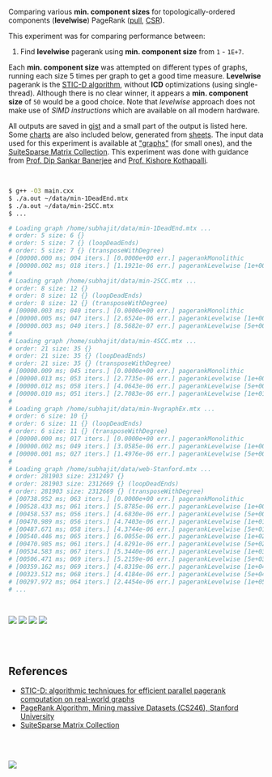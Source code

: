 Comparing various **min. component sizes** for topologically-ordered components
(**levelwise**) PageRank ([pull], [CSR]).

This experiment was for comparing performance between:
1. Find **levelwise** pagerank using **min. component size** from `1` - `1E+7`.

Each **min. component size** was attempted on different types of graphs,
running each size 5 times per graph to get a good time measure. **Levelwise**
pagerank is the [STIC-D algorithm], without **ICD** optimizations (using
single-thread). Although there is no clear winner, it appears a
**min. component size** of `50` would be a good choice. Note that *levelwise*
approach does not make use of *SIMD instructions* which are available on all
modern hardware.

All outputs are saved in [gist] and a small part of the output is listed
here. Some [charts] are also included below, generated from [sheets]. The input
data used for this experiment is available at ["graphs"] (for small ones), and
the [SuiteSparse Matrix Collection]. This experiment was done with guidance
from [Prof. Dip Sankar Banerjee] and [Prof. Kishore Kothapalli].

<br>

```bash
$ g++ -O3 main.cxx
$ ./a.out ~/data/min-1DeadEnd.mtx
$ ./a.out ~/data/min-2SCC.mtx
$ ...

# Loading graph /home/subhajit/data/min-1DeadEnd.mtx ...
# order: 5 size: 6 {}
# order: 5 size: 7 {} (loopDeadEnds)
# order: 5 size: 7 {} (transposeWithDegree)
# [00000.000 ms; 004 iters.] [0.0000e+00 err.] pagerankMonolithic
# [00000.002 ms; 018 iters.] [1.1921e-06 err.] pagerankLevelwise [1e+00 min-component-size]
#
# Loading graph /home/subhajit/data/min-2SCC.mtx ...
# order: 8 size: 12 {}
# order: 8 size: 12 {} (loopDeadEnds)
# order: 8 size: 12 {} (transposeWithDegree)
# [00000.003 ms; 040 iters.] [0.0000e+00 err.] pagerankMonolithic
# [00000.005 ms; 047 iters.] [2.6524e-06 err.] pagerankLevelwise [1e+00 min-component-size]
# [00000.003 ms; 040 iters.] [8.5682e-07 err.] pagerankLevelwise [5e+00 min-component-size]
#
# Loading graph /home/subhajit/data/min-4SCC.mtx ...
# order: 21 size: 35 {}
# order: 21 size: 35 {} (loopDeadEnds)
# order: 21 size: 35 {} (transposeWithDegree)
# [00000.009 ms; 045 iters.] [0.0000e+00 err.] pagerankMonolithic
# [00000.013 ms; 053 iters.] [2.7735e-06 err.] pagerankLevelwise [1e+00 min-component-size]
# [00000.012 ms; 058 iters.] [4.0643e-06 err.] pagerankLevelwise [5e+00 min-component-size]
# [00000.010 ms; 051 iters.] [2.7083e-06 err.] pagerankLevelwise [1e+01 min-component-size]
#
# Loading graph /home/subhajit/data/min-NvgraphEx.mtx ...
# order: 6 size: 10 {}
# order: 6 size: 11 {} (loopDeadEnds)
# order: 6 size: 11 {} (transposeWithDegree)
# [00000.000 ms; 017 iters.] [0.0000e+00 err.] pagerankMonolithic
# [00000.002 ms; 049 iters.] [3.0585e-06 err.] pagerankLevelwise [1e+00 min-component-size]
# [00000.001 ms; 027 iters.] [1.4976e-06 err.] pagerankLevelwise [5e+00 min-component-size]
#
# Loading graph /home/subhajit/data/web-Stanford.mtx ...
# order: 281903 size: 2312497 {}
# order: 281903 size: 2312669 {} (loopDeadEnds)
# order: 281903 size: 2312669 {} (transposeWithDegree)
# [00738.952 ms; 063 iters.] [0.0000e+00 err.] pagerankMonolithic
# [00528.433 ms; 061 iters.] [5.8785e-06 err.] pagerankLevelwise [1e+00 min-component-size]
# [00458.537 ms; 056 iters.] [4.6830e-06 err.] pagerankLevelwise [5e+00 min-component-size]
# [00470.989 ms; 056 iters.] [4.7403e-06 err.] pagerankLevelwise [1e+01 min-component-size]
# [00487.671 ms; 058 iters.] [4.3744e-06 err.] pagerankLevelwise [5e+01 min-component-size]
# [00540.446 ms; 065 iters.] [6.0055e-06 err.] pagerankLevelwise [1e+02 min-component-size]
# [00470.985 ms; 061 iters.] [4.8291e-06 err.] pagerankLevelwise [5e+02 min-component-size]
# [00534.583 ms; 067 iters.] [5.3440e-06 err.] pagerankLevelwise [1e+03 min-component-size]
# [00506.471 ms; 069 iters.] [5.2159e-06 err.] pagerankLevelwise [5e+03 min-component-size]
# [00359.162 ms; 069 iters.] [4.8319e-06 err.] pagerankLevelwise [1e+04 min-component-size]
# [00323.512 ms; 068 iters.] [4.4184e-06 err.] pagerankLevelwise [5e+04 min-component-size]
# [00297.972 ms; 064 iters.] [2.4454e-06 err.] pagerankLevelwise [1e+05 min-component-size]
# ...
```

<br>

[![](https://i.imgur.com/awWEd8m.png)][sheets]
[![](https://i.imgur.com/I0tdoJv.png)][sheets]
[![](https://i.imgur.com/GcUmIGy.png)][sheets]
[![](https://i.imgur.com/wHMdTfB.png)][sheets]

<br>
<br>


## References

- [STIC-D: algorithmic techniques for efficient parallel pagerank computation on real-world graphs][STIC-D algorithm]
- [PageRank Algorithm, Mining massive Datasets (CS246), Stanford University](https://www.youtube.com/watch?v=ke9g8hB0MEo)
- [SuiteSparse Matrix Collection]

<br>
<br>

[![](https://i.imgur.com/1VFZdqh.jpg)](https://www.youtube.com/watch?v=vbXTZlJ5fHU)

[Prof. Dip Sankar Banerjee]: https://sites.google.com/site/dipsankarban/
[Prof. Kishore Kothapalli]: https://cstar.iiit.ac.in/~kkishore/
[STIC-D algorithm]: https://www.slideshare.net/SubhajitSahu/sticd-algorithmic-techniques-for-efficient-parallel-pagerank-computation-on-realworld-graphs
[SuiteSparse Matrix Collection]: https://suitesparse-collection-website.herokuapp.com
["graphs"]: https://github.com/puzzlef/graphs
[pull]: https://github.com/puzzlef/pagerank-push-vs-pull
[CSR]: https://github.com/puzzlef/pagerank-class-vs-csr
[gist]: https://gist.github.com/wolfram77/855b407beeeb955c6789087c3d2ccfb8
[charts]: https://photos.app.goo.gl/KveUUSpamrPKPmvY6
[sheets]: https://docs.google.com/spreadsheets/d/1cdH3LURJo4KfflTF0grHtICUsaEmDHxKGy4Vti4eZc8/edit?usp=sharing
